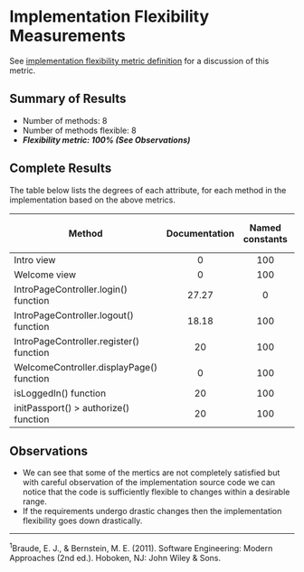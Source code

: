 # Implementation Flexibility Measurements

See [implementation flexibility metric definition](../metric-definitions/implementation-flexibility-metric.md) for a discussion of this metric.


## Summary of Results

 * Number of methods: 8
 * Number of methods flexible: 8
 * ***Flexibility metric: 100% (See Observations)***

## Complete Results

The table below lists the degrees of each attribute, for each method in the implementation based on the above metrics.

Method | Documentation | Named constants | Hide where possible | Common code | External variables | Generic programming | Understandable variable and function names | Flexibile?
--- | :---: | :---: | :---: | :---: | :---: | :---: | :---: | :---:
Intro view | 0 | 100 | 0 | 0 | 17.65 | 100 | 0 | Yes
Welcome view | 0 | 100 | 0 | 0 | 100 | 100 | 0 | Yes
IntroPageController.login() function | 27.27 | 0 | 0 | 0 | 25 | 100 | 0 | Yes
IntroPageController.logout() function | 18.18 | 100 | 0 | 0 | 0 | 100 | 0 | Yes
IntroPageController.register() function | 20 | 100 | 0 | 0 | 0 | 100 | 0 | Yes
WelcomeController.displayPage() function | 0 | 100 | 0 | 0 | 33.34 | 100 | 0 | Yes
isLoggedIn() function | 20 | 100 | 0 | 0 | 0 | 100 | 0 | Yes
initPassport() > authorize() function | 20 | 100 | 0 | 0 | 33.34 | 100 | 0 | Yes

## Observations

* We can see that some of the mertics are not completely satisfied but with careful observation of the implementation source code we can notice that the code is sufficiently flexible to changes within a desirable range.
* If the requirements undergo drastic changes then the implementation flexibility goes down drastically.

---
<sup>1</sup>Braude, E. J., & Bernstein, M. E. (2011). Software Engineering: Modern Approaches 
(2nd ed.). Hoboken, NJ: John Wiley & Sons.
